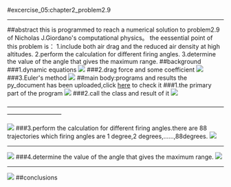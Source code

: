 #excercise_05:chapter2_problem2.9
***
##abstract
this is programmed to reach a numerical solution to problem2.9 of Nicholas J.Giordano's computational physics。
the eessential point of this problem is：
      1.include both air drag and the reduced air density at high altitudes.
      2.perform the calculation for different firing angles.
      3.determine the value of the angle that gives the maximum range.
##background
###1.dynamic equations
![](https://github.com/OrionPaxxx/computational_physics_N2014301020039/blob/master/exercise_05/___1.png)
###2.drag force and some coefficient
![](https://github.com/OrionPaxxx/computational_physics_N2014301020039/blob/master/exercise_05/____2.png)
###3.Euler's method
![](https://github.com/OrionPaxxx/computational_physics_N2014301020039/blob/master/exercise_05/____3.png)
##main body:programs and results
the py_document has been uploaded,click [here](https://github.com/OrionPaxxx/computational_physics_N2014301020039/blob/master/exercise_05/----solution_to_problem2.9.py) to check it
###1.the primary part of the program
![](https://github.com/OrionPaxxx/computational_physics_N2014301020039/blob/master/exercise_05/____pic_0.png)
###2.call the class and result of it
![](https://github.com/OrionPaxxx/computational_physics_N2014301020039/blob/master/exercise_05/____pic_1.png) 
        
—————————————————————————————————————————————
                  
![](https://github.com/OrionPaxxx/computational_physics_N2014301020039/blob/master/exercise_05/____test_result_NO1.png)
###3.perform the calculation for different firing angles.there are 88 trajectories which firing angles are 1 degree,2 degrees,......,88degrees.
![](https://github.com/OrionPaxxx/computational_physics_N2014301020039/blob/master/exercise_05/____pic_02.png)
     
______________________________________________
      
![](https://github.com/OrionPaxxx/computational_physics_N2014301020039/blob/master/exercise_05/____test_result_NO2.png)
###4.determine the value of the angle that gives the maximum range.
![](https://github.com/OrionPaxxx/computational_physics_N2014301020039/blob/master/exercise_05/____pic_03.png)
     
______________________________________________
      
![](https://github.com/OrionPaxxx/computational_physics_N2014301020039/blob/master/exercise_05/____test_result_NO3.png)
##conclusions
